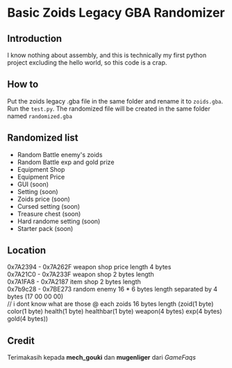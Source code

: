 # Basic Zoids Legacy GBA Randomizer
## Introduction
I know nothing about assembly, and this is technically my first python project excluding the hello world, so this code is a crap.

## How to
Put the zoids legacy .gba file in the same folder and rename it to `zoids.gba`. Run the `test.py`. The randomized file will be created in the same folder named `randomized.gba`

## Randomized list
- Random Battle enemy's zoids
- Random Battle exp and gold prize
- Equipment Shop
- Equipment Price
- GUI (soon)
- Setting (soon)
- Zoids price (soon)
- Cursed setting (soon)
- Treasure chest (soon)
- Hard randome setting (soon)
- Starter pack (soon)

## Location
0x7A2394 - 0x7A262F weapon shop price length 4 bytes <br>
0x7A21C0 - 0x7A233F weapon shop 2 bytes length <br>
0x7A1FA8 - 0x7A2187 item shop 2 bytes length <br>
0x7b9c28 - 0x7BE273 random enemy 16 * 6 bytes length separated by 4 bytes (17 00 00 00) <br> // i dont know what are those
@ each zoids 16 bytes length (zoid(1 byte) color(1 byte) health(1 byte) healthbar(1 byte) weapon(4 bytes) exp(4 bytes) gold(4 bytes)) <br>

## Credit
Terimakasih kepada <b>mech_gouki</b> dan <b>mugenliger</b> dari <i>GameFaqs</i>
